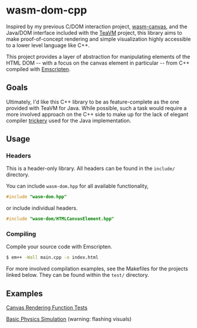 # wasm-dom-cpp

Inspired by my previous C/DOM interaction project, [wasm-canvas](https://github.com/alextyner/wasm-canvas), and the Java/DOM interface included with the [TeaVM](https://github.com/konsoletyper/teavm/tree/master/jso/apis/src/main/java/org/teavm/jso) project, this library aims to make proof-of-concept rendering and simple visualization highly accessible to a lower level language like C++.

This project provides a layer of abstraction for manipulating elements of the HTML DOM -- with a focus on the canvas element in particular -- from C++ compiled with [Emscripten](https://emscripten.org/).

## Goals

Ultimately, I'd like this C++ library to be as feature-complete as the one provided with TeaVM for Java. While possible, such a task would require a more involved approach on the C++ side to make up for the lack of elegant compiler [trickery](http://teavm.org/javadoc/0.5.x/jso/core/org/teavm/jso/JSBody.html) used for the Java implementation.

## Usage

### Headers

This is a header-only library. All headers can be found in the `include/` directory.

You can include `wasm-dom.hpp` for all available functionality,

```c++
#include "wasm-dom.hpp"
```

or include individual headers.

```c++
#include "wasm-dom/HTMLCanvasElement.hpp"
```

### Compiling

Compile your source code with Emscripten.

```bash
$ em++ -Wall main.cpp -o index.html
```

For more involved compilation examples, see the Makefiles for the projects linked below. They can be found within the `test/` directory.

## Examples

[Canvas Rendering Function Tests](https://alextyner.github.io/wasm-dom-cpp/ex-features/)

[Basic Physics Simulation](https://alextyner.github.io/wasm-dom-cpp/ex-physics/) (warning: flashing visuals)